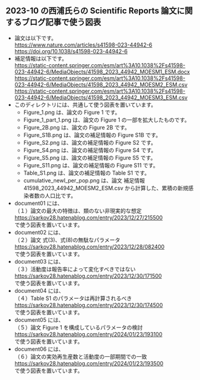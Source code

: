 ## 2023-10 の西浦氏らの Scientific Reports 論文に関するブログ記事で使う図表
- 論文は以下です。<br>
  https://www.nature.com/articles/s41598-023-44942-6<br>
  https://doi.org/10.1038/s41598-023-44942-6
- 補足情報は以下です。<br>
  https://static-content.springer.com/esm/art%3A10.1038%2Fs41598-023-44942-6/MediaObjects/41598_2023_44942_MOESM1_ESM.docx<br>
  https://static-content.springer.com/esm/art%3A10.1038%2Fs41598-023-44942-6/MediaObjects/41598_2023_44942_MOESM2_ESM.csv<br>
  https://static-content.springer.com/esm/art%3A10.1038%2Fs41598-023-44942-6/MediaObjects/41598_2023_44942_MOESM3_ESM.csv
- このディレクトリには、共通して使う図表を置いています。
  - Figure_1.png は、論文の Figure 1 です。
  - Figure_1_part_1.png は、論文の Figure 1 の一部を拡大したものです。
  - Figure_2B.png は、論文の Figure 2B です。
  - Figure_S1B.png は、論文の補足情報の Figure S1B です。
  - Figure_S2.png は、論文の補足情報の Figure S2 です。
  - Figure_S4.png は、論文の補足情報の Figure S4 です。
  - Figure_S5.png は、論文の補足情報の Figure S5 です。
  - Figure_S11.png は、論文の補足情報の Figure S11 です。
  - Table_S1.png は、論文の補足情報の Table S1 です。
  - cumulative_newI_per_pop.png は、論文 補足情報 41598_2023_44942_MOESM2_ESM.csv から計算した、累積の新規感染者数の人口比です。
- document01 には、<br>
（１）論文の最大の特徴は、類のない非現実的な想定<br>
https://sarkov28.hatenablog.com/entry/2023/12/27/215500<br>
で使う図表を置いています。
- document02 には、<br>
（２）論文 式(3)、式(8)の無駄なパラメータ<br>
https://sarkov28.hatenablog.com/entry/2023/12/28/082400<br>
で使う図表を置いています。
- document03 には、<br>
（３）活動度は報告率によって変化すべきではない<br>
https://sarkov28.hatenablog.com/entry/2023/12/30/171500<br>
で使う図表を置いています。
- document04 には、<br>
（４）Table S1 のパラメータは再計算されるべき<br>
https://sarkov28.hatenablog.com/entry/2023/12/30/174500<br>
で使う図表を置いています。
- document05 には、<br>
（５）論文 Figure 1 を構成しているパラメータの検討<br>
https://sarkov28.hatenablog.com/entry/2024/01/23/193100<br>
で使う図表を置いています。
- document06 には、<br>
（６）論文の実効再生産数と活動度の一部期間での一致<br>
https://sarkov28.hatenablog.com/entry/2024/01/23/193500<br>
で使う図表を置いています。

